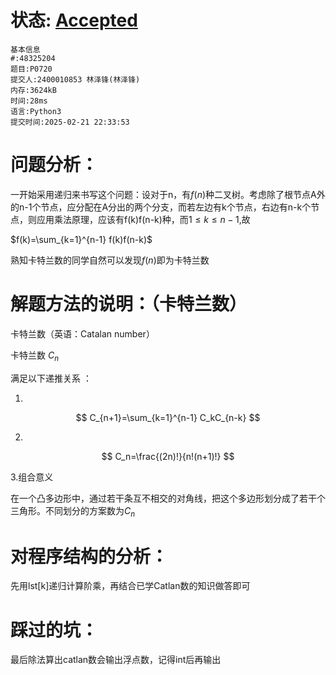 # 状态: [Accepted](http://dsbpython.openjudge.cn/dspythonbook/solution/48325204/)

```
基本信息
#:48325204
题目:P0720
提交人:2400010853 林泽锋(林泽锋)
内存:3624kB
时间:28ms
语言:Python3
提交时间:2025-02-21 22:33:53
```

# 问题分析：

一开始采用递归来书写这个问题：设对于n，有$f(n)$种二叉树。考虑除了根节点A外的n-1个节点，应分配在A分出的两个分支，而若左边有k个节点，右边有n-k个节点，则应用乘法原理，应该有f(k)f(n-k)种，而$1 \leq k \leq n-1$,故

$f(k)=\sum_{k=1}^{n-1} f(k)f(n-k)$

熟知卡特兰数的同学自然可以发现$f(n)$即为卡特兰数

# 解题方法的说明：（卡特兰数）

卡特兰数（英语：Catalan number）

卡特兰数
$C_n$

满足以下递推关系 ：

1. 
   
   $$
   C_{n+1}=\sum_{k=1}^{n-1} C_kC_{n-k}
   $$
   
   

2. 
   
   $$
   C_n=\frac{(2n)!}{n!(n+1)!}
   $$

3.组合意义

在一个凸多边形中，通过若干条互不相交的对角线，把这个多边形划分成了若干个三角形。不同划分的方案数为$C_n$

# 对程序结构的分析：

先用lst[k]递归计算阶乘，再结合已学Catlan数的知识做答即可

# 踩过的坑：

最后除法算出catlan数会输出浮点数，记得int后再输出
